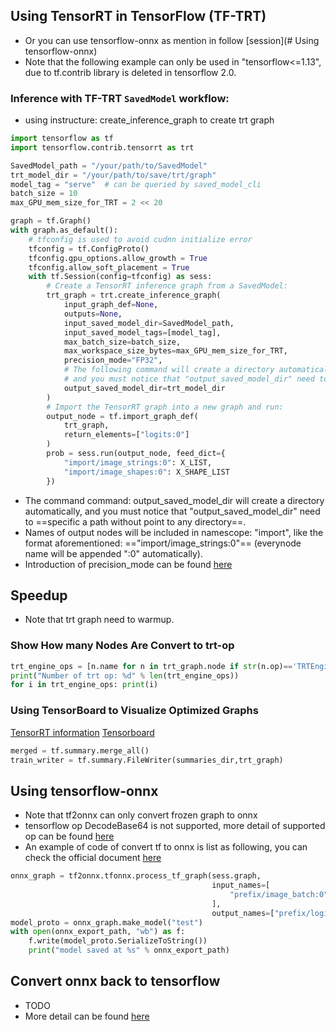 ## Using TensorRT in TensorFlow (TF-TRT)
+ Or you can use tensorflow-onnx as mention in follow [session](# Using tensorflow-onnx)
+ Note that the following example can only be used in "tensorflow<=1.13", due to tf.contrib library is deleted in tensorflow 2.0.
### Inference with TF-TRT `SavedModel` workflow:
+ using instructure: create_inference_graph to create trt graph
``` python
import tensorflow as tf
import tensorflow.contrib.tensorrt as trt

SavedModel_path = "/your/path/to/SavedModel"
trt_model_dir = "/your/path/to/save/trt/graph"
model_tag = "serve"  # can be queried by saved_model_cli
batch_size = 10
max_GPU_mem_size_for_TRT = 2 << 20

graph = tf.Graph()
with graph.as_default():
    # tfconfig is used to avoid cudnn initialize error
    tfconfig = tf.ConfigProto()
    tfconfig.gpu_options.allow_growth = True
    tfconfig.allow_soft_placement = True
    with tf.Session(config=tfconfig) as sess:
        # Create a TensorRT inference graph from a SavedModel:
        trt_graph = trt.create_inference_graph(
            input_graph_def=None,
            outputs=None,
            input_saved_model_dir=SavedModel_path,
            input_saved_model_tags=[model_tag],
            max_batch_size=batch_size,
            max_workspace_size_bytes=max_GPU_mem_size_for_TRT,
            precision_mode="FP32",
            # The following command will create a directory automatically,
            # and you must notice that "output_saved_model_dir" need to specific a path without point to any directory
            output_saved_model_dir=trt_model_dir
        )
        # Import the TensorRT graph into a new graph and run:
        output_node = tf.import_graph_def(
            trt_graph,
            return_elements=["logits:0"]
        )
        prob = sess.run(output_node, feed_dict={
            "import/image_strings:0": X_LIST,
            "import/image_shapes:0": X_SHAPE_LIST
        })
```
+ The command command: output_saved_model_dir will create a directory automatically, and you must notice that "output_saved_model_dir" need to ==specific a path without point to any directory==.
+ Names of output nodes will be included in namescope: "import", like the format aforementioned: =="import/image_strings:0"== (everynode name will be appended ":0" automatically).
+ Introduction of precision_mode can be found [here](https://docs.nvidia.com/deeplearning/frameworks/tf-trt-user-guide/index.html)

## Speedup
+ Note that trt graph need to warmup.
### Show How many Nodes Are Convert to trt-op
``` python
trt_engine_ops = [n.name for n in trt_graph.node if str(n.op)=='TRTEngineOp']
print("Number of trt op: %d" % len(trt_engine_ops))
for i in trt_engine_ops: print(i)
```
### Using TensorBoard to Visualize Optimized Graphs
[TensorRT information](https://medium.com/tensorflow/speed-up-tensorflow-inference-on-gpus-with-tensorrt-13b49f3db3fa)
[Tensorboard](https://www.tensorflow.org/guide/summaries_and_tensorboard)
``` python
merged = tf.summary.merge_all()
train_writer = tf.summary.FileWriter(summaries_dir,trt_graph)
```

## Using tensorflow-onnx
+ Note that tf2onnx can only convert frozen graph to onnx
+ tensorflow op DecodeBase64 is not supported, more detail of supported op can be found [here](https://github.com/onnx/onnx/blob/master/docs/Operators.md)
+ An example of code of convert tf to onnx is list as following, you can check the official document [here](https://github.com/onnx/tensorflow-onnx#creating-custom-op-mappings-from-python)
```python 
onnx_graph = tf2onnx.tfonnx.process_tf_graph(sess.graph,
                                             input_names=[
                                                 "prefix/image_batch:0",
                                             ],
                                             output_names=["prefix/logits:0"])
model_proto = onnx_graph.make_model("test")
with open(onnx_export_path, "wb") as f:
    f.write(model_proto.SerializeToString())
    print("model saved at %s" % onnx_export_path)
```

## Convert onnx back to tensorflow
+ TODO
+ More detail can be found [here](https://github.com/onnx/onnx-tensorflow)